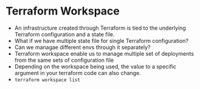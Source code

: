 # Terraform Workspace
- An infrastructure created through Terraform is tied to the underlying Terraform configuration and a state file.
- What if we have multiple state file for single Terraform configuration?
- Can we managae different envs through it separately?
- Terraform workspace enable us to manage multiple set of deployments from the same sets of configuration file
- Depending on the workspace being used, the value to a specific argument in your terraform code can also change.
- `terraform workspace list`